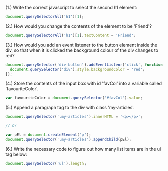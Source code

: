 (1.) Write the correct javascript to select the second h1 element:

```javascript
document.querySelectorAll('h1')[1];
```

(2.) How would you change the contents of the element to be 'Friend'?

```javascript
document.querySelectorAll('h1')[1].textContent = 'Friend';
```

(3.) How would you add an event listener to the button element inside the div, so that when it is clicked the background colour of the div changes to red?

```javascript
document.querySelector('div button').addEventListenr('click', function () {
  document.querySelector('div').style.backgroundColor = 'red';
});
```

(4.) Store the contents of the input box with id 'favCol' into a variable called 'favouriteColor'.

```javascript
var favouriteColor = document.querySelector('#favCol').value;
```

(5.) Append a paragraph tag to the div with class 'my-articles'.


```javascript
document.querySelector('.my-articles').innerHTML = '<p></p>';

// Or

var pEl = document.createElement('p');
document.querySelector('.my-articles').appendChild(pEl);
```

(6.) Write the necessary code to figure out how many list items are in the ul tag below:

```javascript
document.querySelector('ul').length;
```
